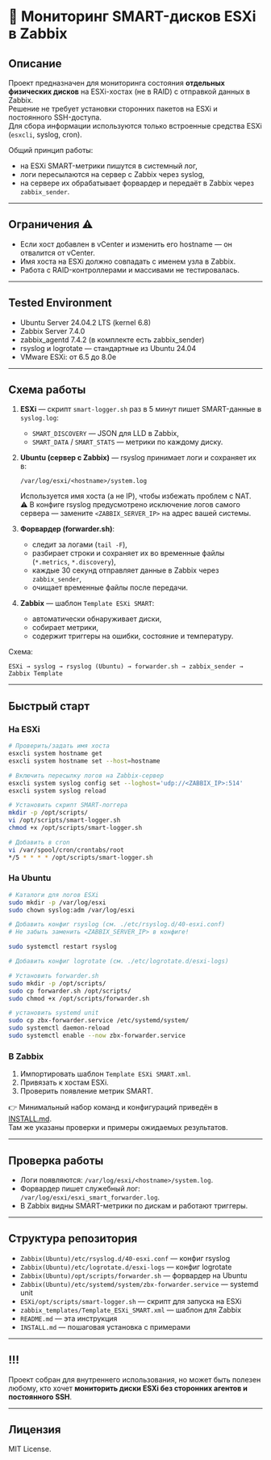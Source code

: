 # 📘 Мониторинг SMART-дисков ESXi в Zabbix

## Описание

Проект предназначен для мониторинга состояния **отдельных физических дисков** на ESXi-хостах (не в RAID) с отправкой данных в Zabbix.  
Решение не требует установки сторонних пакетов на ESXi и постоянного SSH-доступа.  
Для сбора информации используются только встроенные средства ESXi (`esxcli`, syslog, cron).

Общий принцип работы:  
- на ESXi SMART-метрики пишутся в системный лог,  
- логи пересылаются на сервер с Zabbix через syslog,  
- на сервере их обрабатывает форвардер и передаёт в Zabbix через `zabbix_sender`.  

---

## Ограничения ⚠️
- Если хост добавлен в vCenter и изменить его hostname — он отвалится от vCenter.  
- Имя хоста на ESXi должно совпадать с именем узла в Zabbix.  
- Работа с RAID-контроллерами и массивами не тестировалась. 

---

## Tested Environment

- Ubuntu Server 24.04.2 LTS (kernel 6.8)  
- Zabbix Server 7.4.0  
- zabbix_agentd 7.4.2 (в комплекте есть zabbix_sender)  
- rsyslog и logrotate — стандартные из Ubuntu 24.04  
- VMware ESXi: от 6.5 до 8.0e   

---

## Схема работы

1. **ESXi** — скрипт `smart-logger.sh` раз в 5 минут пишет SMART-данные в `syslog.log`:  
   - `SMART_DISCOVERY` — JSON для LLD в Zabbix,  
   - `SMART_DATA` / `SMART_STATS` — метрики по каждому диску.  

2. **Ubuntu (сервер с Zabbix)** — rsyslog принимает логи и сохраняет их в:  
   ```
   /var/log/esxi/<hostname>/system.log
   ```
   Используется имя хоста (а не IP), чтобы избежать проблем с NAT.  
   ⚠️ В конфиге rsyslog предусмотрено исключение логов самого сервера — замените `<ZABBIX_SERVER_IP>` на адрес вашей системы.  

3. **Форвардер (forwarder.sh)**:  
   - следит за логами (`tail -F`),  
   - разбирает строки и сохраняет их во временные файлы (`*.metrics`, `*.discovery`),  
   - каждые 30 секунд отправляет данные в Zabbix через `zabbix_sender`,  
   - очищает временные файлы после передачи.  

4. **Zabbix** — шаблон `Template ESXi SMART`:  
   - автоматически обнаруживает диски,  
   - собирает метрики,  
   - содержит триггеры на ошибки, состояние и температуру.  

Схема:  
```
ESXi → syslog → rsyslog (Ubuntu) → forwarder.sh → zabbix_sender → Zabbix Template
```

---

## Быстрый старт

### На ESXi
```bash
# Проверить/задать имя хоста
esxcli system hostname get
esxcli system hostname set --host=hostname

# Включить пересылку логов на Zabbix-сервер
esxcli system syslog config set --loghost='udp://<ZABBIX_IP>:514'
esxcli system syslog reload

# Установить скрипт SMART-логгера
mkdir -p /opt/scripts/
vi /opt/scripts/smart-logger.sh
chmod +x /opt/scripts/smart-logger.sh

# Добавить в cron
vi /var/spool/cron/crontabs/root
*/5 * * * * /opt/scripts/smart-logger.sh
```

### На Ubuntu
```bash
# Каталоги для логов ESXi
sudo mkdir -p /var/log/esxi
sudo chown syslog:adm /var/log/esxi

# Добавить конфиг rsyslog (см. ./etc/rsyslog.d/40-esxi.conf)
# Не забыть заменить <ZABBIX_SERVER_IP> в конфиге!

sudo systemctl restart rsyslog

# Добавить конфиг logrotate (см. ./etc/logrotate.d/esxi-logs)

# Установить forwarder.sh
sudo mkdir -p /opt/scripts/
sudo cp forwarder.sh /opt/scripts/
sudo chmod +x /opt/scripts/forwarder.sh

# установить systemd unit
sudo cp zbx-forwarder.service /etc/systemd/system/
sudo systemctl daemon-reload
sudo systemctl enable --now zbx-forwarder.service
```

### В Zabbix
1. Импортировать шаблон `Template ESXi SMART.xml`.  
2. Привязать к хостам ESXi.  
3. Проверить появление метрик SMART.  


👉 Минимальный набор команд и конфигураций приведён в [INSTALL.md](INSTALL.md).  
Там же указаны проверки и примеры ожидаемых результатов. 

---

## Проверка работы

- Логи появляются: `/var/log/esxi/<hostname>/system.log`.  
- Форвардер пишет служебный лог: `/var/log/esxi/esxi_smart_forwarder.log`.  
- В Zabbix видны SMART-метрики по дискам и работают триггеры.  

---

## Структура репозитория

- `Zabbix(Ubuntu)/etc/rsyslog.d/40-esxi.conf` — конфиг rsyslog  
- `Zabbix(Ubuntu)/etc/logrotate.d/esxi-logs` — конфиг logrotate  
- `Zabbix(Ubuntu)/opt/scripts/forwarder.sh` — форвардер на Ubuntu  
- `Zabbix(Ubuntu)/etc/systemd/system/zbx-forwarder.service` — systemd unit
- `ESXi/opt/scripts/smart-logger.sh` — скрипт для запуска на ESXi
- `zabbix_templates/Template_ESXi_SMART.xml` — шаблон для Zabbix
- `README.md` — эта инструкция
- `INSTALL.md` — пошаговая установка с примерами

---

## !!!

Проект собран для внутреннего использования, но может быть полезен любому, кто хочет **мониторить диски ESXi без сторонних агентов и постоянного SSH**.  

---

## Лицензия

MIT License.  